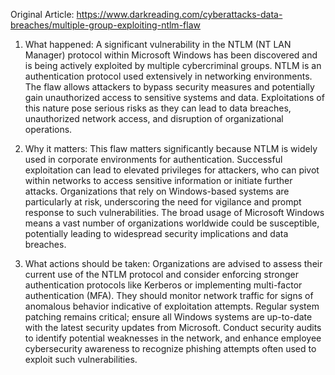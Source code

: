 Original Article: https://www.darkreading.com/cyberattacks-data-breaches/multiple-group-exploiting-ntlm-flaw

1) What happened: A significant vulnerability in the NTLM (NT LAN Manager) protocol within Microsoft Windows has been discovered and is being actively exploited by multiple cybercriminal groups. NTLM is an authentication protocol used extensively in networking environments. The flaw allows attackers to bypass security measures and potentially gain unauthorized access to sensitive systems and data. Exploitations of this nature pose serious risks as they can lead to data breaches, unauthorized network access, and disruption of organizational operations.

2) Why it matters: This flaw matters significantly because NTLM is widely used in corporate environments for authentication. Successful exploitation can lead to elevated privileges for attackers, who can pivot within networks to access sensitive information or initiate further attacks. Organizations that rely on Windows-based systems are particularly at risk, underscoring the need for vigilance and prompt response to such vulnerabilities. The broad usage of Microsoft Windows means a vast number of organizations worldwide could be susceptible, potentially leading to widespread security implications and data breaches.

3) What actions should be taken: Organizations are advised to assess their current use of the NTLM protocol and consider enforcing stronger authentication protocols like Kerberos or implementing multi-factor authentication (MFA). They should monitor network traffic for signs of anomalous behavior indicative of exploitation attempts. Regular system patching remains critical; ensure all Windows systems are up-to-date with the latest security updates from Microsoft. Conduct security audits to identify potential weaknesses in the network, and enhance employee cybersecurity awareness to recognize phishing attempts often used to exploit such vulnerabilities.